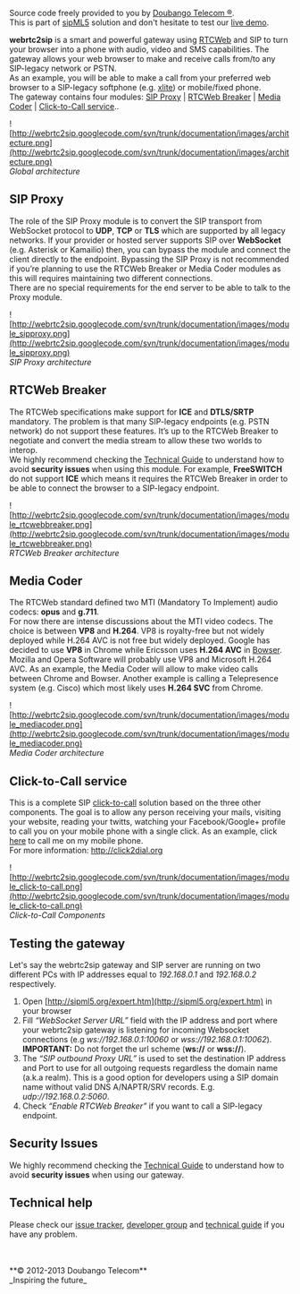 Source code freely provided to you by <a href='http://www.doubango.org'> Doubango Telecom ®</a>.
<br />
This is part of <a href='http://code.google.com/p/sipml5/'>sipML5</a> solution and don't hesitate to test our [live demo](http://sipml5.org/).<br />



**webrtc2sip** is a smart and powerful gateway using [RTCWeb](http://en.wikipedia.org/wiki/WebRTC) and SIP to turn your browser into a phone with audio, video and SMS capabilities. The gateway allows your web browser to make and receive calls from/to any SIP-legacy network or PSTN.<br />
As an example, you will be able to make a call from your preferred web browser to a SIP-legacy softphone (e.g. <a href='http://www.counterpath.com/x-lite.html'>xlite</a>) or mobile/fixed phone.<br />
The gateway contains four modules: [SIP Proxy](#SIP_Proxy.md) | [RTCWeb Breaker](#RTCWeb_Breaker.md) | [Media Coder](#Media_Coder.md) | [Click-to-Call service](#Click-to-Call_service.md)..

![http://webrtc2sip.googlecode.com/svn/trunk/documentation/images/architecture.png](http://webrtc2sip.googlecode.com/svn/trunk/documentation/images/architecture.png) <br />
_Global architecture_


## SIP Proxy ##
The role of the SIP Proxy module is to convert the SIP transport from WebSocket protocol to <b>UDP</b>, <b>TCP</b> or <b>TLS</b> which are supported by all legacy networks. If your provider or hosted server supports SIP over <b>WebSocket</b> (e.g. Asterisk or Kamailio) then, you can bypass the module and connect the client directly to the endpoint.
Bypassing the SIP Proxy is not recommended if you’re planning to use the RTCWeb Breaker or Media Coder modules as this will requires maintaining two different connections.<br />
There are no special requirements for the end server to be able to talk to the Proxy module.

![http://webrtc2sip.googlecode.com/svn/trunk/documentation/images/module_sipproxy.png](http://webrtc2sip.googlecode.com/svn/trunk/documentation/images/module_sipproxy.png) <br />
_SIP Proxy architecture_


## RTCWeb Breaker ##
The RTCWeb specifications make support for **ICE** and **DTLS/SRTP** mandatory. The problem is that many SIP-legacy endpoints (e.g. PSTN network) do not support these features.
It’s up to the RTCWeb Breaker to negotiate and convert the media stream to allow these two worlds to interop. <br />
We highly recommend checking the [Technical Guide](http://webrtc2sip.org/technical-guide-1.0.pdf) to understand how to avoid **security issues** when using this module.
For example, **FreeSWITCH** do not support **ICE** which means it requires the RTCWeb Breaker in order to be able to connect the browser to a SIP-legacy endpoint.

![http://webrtc2sip.googlecode.com/svn/trunk/documentation/images/module_rtcwebbreaker.png](http://webrtc2sip.googlecode.com/svn/trunk/documentation/images/module_rtcwebbreaker.png) <br />
_RTCWeb Breaker architecture_


## Media Coder ##
The RTCWeb standard defined two MTI (Mandatory To Implement) audio codecs: <b>opus</b> and <b>g.711</b>.<br />
For now there are intense discussions about the MTI video codecs. The choice is between <b>VP8</b> and <b>H.264</b>. VP8 is royalty-free but not widely deployed while H.264 AVC is not free but widely deployed.
Google has decided to use <b>VP8</b> in Chrome while Ericsson uses <b>H.264 AVC</b> in [Bowser](https://labs.ericsson.com/apps/bowser). Mozilla and Opera Software will probably use VP8 and Microsoft H.264 AVC. As an example, the Media Coder will allow to make video calls between Chrome and Bowser.
Another example is calling a Telepresence system (e.g. Cisco) which most likely uses <b>H.264 SVC</b> from Chrome.

![http://webrtc2sip.googlecode.com/svn/trunk/documentation/images/module_mediacoder.png](http://webrtc2sip.googlecode.com/svn/trunk/documentation/images/module_mediacoder.png) <br />
_Media Coder architecture_

## Click-to-Call service ##
This is a complete SIP [click-to-call](http://en.wikipedia.org/wiki/Click-to-call) solution based on the three other components. The goal is to allow any person receiving your mails, visiting your website, reading your twitts, watching your Facebook/Google+ profile to call you on your mobile phone with a single click. As an example, click [here](http://click2dial.org/u/ZGlvcG1hbWFkb3VAZG91YmFuZ28ub3Jn) to call me on my mobile phone. <br />
For more information: http://click2dial.org

![http://webrtc2sip.googlecode.com/svn/trunk/documentation/images/module_click-to-call.png](http://webrtc2sip.googlecode.com/svn/trunk/documentation/images/module_click-to-call.png) <br />
_Click-to-Call Components_

## Testing the gateway ##
Let's say the webrtc2sip gateway and SIP server are running on two different PCs with IP addresses equal to _192.168.0.1_ and _192.168.0.2_ respectively.

  1. Open [http://sipml5.org/expert.htm](http://sipml5.org/expert.htm) in your browser
  1. Fill _“WebSocket Server URL”_ field with the IP address and port where your webrtc2sip gateway is listening for incoming Websocket connections (e.g _ws://192.168.0.1:10060_ or _wss://192.168.0.1:10062_). **IMPORTANT:** Do not forget the url scheme (**ws://** or **wss://**).
  1. The _“SIP outbound Proxy URL”_ is used to set the destination IP address and Port to use for all outgoing requests regardless the domain name (a.k.a realm). This is a good option for developers using a SIP domain name without valid DNS A/NAPTR/SRV records. E.g. _udp://192.168.0.2:5060_.
  1. Check _“Enable RTCWeb Breaker”_ if you want to call a SIP-legacy endpoint.

## Security Issues ##
We highly recommend checking the [Technical Guide](http://webrtc2sip.org/technical-guide-1.0.pdf) to understand how to avoid **security issues** when using our gateway.

## Technical help ##
Please check our [issue tracker](http://code.google.com/p/webrtc2sip/issues/list), [developer group](https://groups.google.com/group/doubango) and [technical guide](http://webrtc2sip.org/technical-guide-1.0.pdf) if you have any problem. <br />

<br />
<br />
**© 2012-2013 Doubango Telecom** <br />
_Inspiring the future_